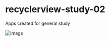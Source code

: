 # recyclerview-study-02
Apps created for general study

![image](https://user-images.githubusercontent.com/53324891/180589299-ba5c64b2-3395-4a8a-a957-931bd76c814e.png)


